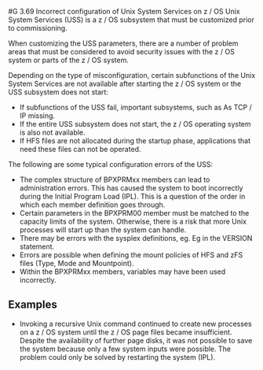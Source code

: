 #G 3.69 Incorrect configuration of Unix System Services on z / OS
Unix System Services (USS) is a z / OS subsystem that must be customized prior to commissioning.

When customizing the USS parameters, there are a number of problem areas that must be considered to avoid security issues with the z / OS system or parts of the z / OS system.

Depending on the type of misconfiguration, certain subfunctions of the Unix System Services are not available after starting the z / OS system or the USS subsystem does not start:

* If subfunctions of the USS fail, important subsystems, such as As TCP / IP missing.
* If the entire USS subsystem does not start, the z / OS operating system is also not available.
* If HFS files are not allocated during the startup phase, applications that need these files can not be operated.


The following are some typical configuration errors of the USS:

* The complex structure of BPXPRMxx members can lead to administration errors. This has caused the system to boot incorrectly during the Initial Program Load (IPL). This is a question of the order in which each member definition goes through.
* Certain parameters in the BPXPRM00 member must be matched to the capacity limits of the system. Otherwise, there is a risk that more Unix processes will start up than the system can handle.
* There may be errors with the sysplex definitions, eg. Eg in the VERSION statement.
* Errors are possible when defining the mount policies of HFS and zFS files (Type, Mode and Mountpoint).
* Within the BPXPRMxx members, variables may have been used incorrectly.




## Examples 
* Invoking a recursive Unix command continued to create new processes on a z / OS system until the z / OS page files became insufficient. Despite the availability of further page disks, it was not possible to save the system because only a few system inputs were possible. The problem could only be solved by restarting the system (IPL).




